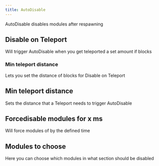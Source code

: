 ```yaml
---
title: AutoDisable
---
```

AutoDisable disables modules after respawning

## Disable on Teleport
Will trigger AutoDisable when you get teleported a set amount if blocks

### Min teleport distance
Lets you set the distance of blocks for Disable on Teleport

## Min teleport distance
Sets the distance that a Teleport needs to trigger AutoDisable

## Forcedisable modules for x ms
Will force modules of by the defined time

## Modules to choose
Here you can choose which modules in what section should be disabled